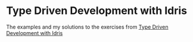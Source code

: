 # Type Driven Development with Idris

The examples and my solutions to the exercises from [Type Driven Development with Idris](https://www.manning.com/books/type-driven-development-with-idris)
